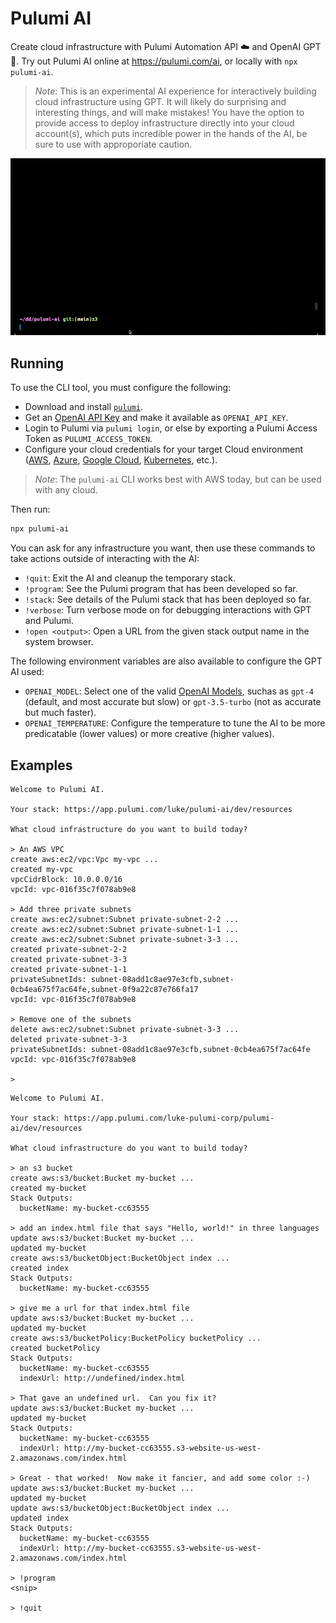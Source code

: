 # Pulumi AI

Create cloud infrastructure with Pulumi Automation API ☁️ and OpenAI GPT 🤖.  Try out Pulumi AI online at https://pulumi.com/ai, or locally with `npx pulumi-ai`.

> _Note_: This is an experimental AI experience for interactively building cloud infrastructure using GPT.  It will likely do surprising and interesting things, and will make mistakes!  You have the option to provide access to deploy infrastructure directly into your cloud account(s), which puts incredible power in the hands of the AI, be sure to use with approporiate caution.

![Demo of Pulumi AI](assets/demo.gif)

## Running

To use the CLI tool, you must configure the following:
* Download and install [`pulumi`](https://www.pulumi.com/docs/get-started/install/).
* Get an [OpenAI API Key](https://platform.openai.com/account/api-keys) and make it available as `OPENAI_API_KEY`.
* Login to Pulumi via `pulumi login`, or else by exporting a Pulumi Access Token as `PULUMI_ACCESS_TOKEN`.
* Configure your cloud credentials for your target Cloud environment ([AWS](https://www.pulumi.com/registry/packages/aws/installation-configuration/), [Azure](https://www.pulumi.com/registry/packages/azure-native/installation-configuration/), [Google Cloud](https://www.pulumi.com/registry/packages/gcp/installation-configuration/), [Kubernetes](https://www.pulumi.com/registry/packages/kubernetes/installation-configuration/), etc.).

> _Note_: The `pulumi-ai` CLI works best with AWS today, but can be used with any cloud.

Then run:

```bash
npx pulumi-ai
```

You can ask for any infrastructure you want, then use these commands to take actions outside of interacting with the AI:
* `!quit`: Exit the AI and cleanup the temporary stack.
* `!program`:  See the Pulumi program that has been developed so far.
* `!stack`: See details of the Pulumi stack that has been deployed so far.
* `!verbose`: Turn verbose mode on for debugging interactions with GPT and Pulumi.
* `!open <output>`: Open a URL from the given stack output name in the system browser.

The following environment variables are also available to configure the GPT AI used:
* `OPENAI_MODEL`: Select one of the valid [OpenAI Models](https://platform.openai.com/docs/models), suchas as `gpt-4` (default, and most accurate but slow) or `gpt-3.5-turbo` (not as accurate but much faster).
* `OPENAI_TEMPERATURE`: Configure the temperature to tune the AI to be more predicatable (lower values) or more creative (higher values).

## Examples

```
Welcome to Pulumi AI.

Your stack: https://app.pulumi.com/luke/pulumi-ai/dev/resources

What cloud infrastructure do you want to build today?

> An AWS VPC
create aws:ec2/vpc:Vpc my-vpc ...
created my-vpc
vpcCidrBlock: 10.0.0.0/16
vpcId: vpc-016f35c7f078ab9e8

> Add three private subnets
create aws:ec2/subnet:Subnet private-subnet-2-2 ...
create aws:ec2/subnet:Subnet private-subnet-1-1 ...
create aws:ec2/subnet:Subnet private-subnet-3-3 ...
created private-subnet-2-2
created private-subnet-3-3
created private-subnet-1-1
privateSubnetIds: subnet-08add1c8ae97e3cfb,subnet-0cb4ea675f7ac64fe,subnet-0f9a22c87e766fa17
vpcId: vpc-016f35c7f078ab9e8

> Remove one of the subnets
delete aws:ec2/subnet:Subnet private-subnet-3-3 ...
deleted private-subnet-3-3
privateSubnetIds: subnet-08add1c8ae97e3cfb,subnet-0cb4ea675f7ac64fe
vpcId: vpc-016f35c7f078ab9e8

>
```

```
Welcome to Pulumi AI.

Your stack: https://app.pulumi.com/luke-pulumi-corp/pulumi-ai/dev/resources

What cloud infrastructure do you want to build today?

> an s3 bucket
create aws:s3/bucket:Bucket my-bucket ...
created my-bucket
Stack Outputs:
  bucketName: my-bucket-cc63555

> add an index.html file that says "Hello, world!" in three languages
update aws:s3/bucket:Bucket my-bucket ...
updated my-bucket
create aws:s3/bucketObject:BucketObject index ...
created index
Stack Outputs:
  bucketName: my-bucket-cc63555

> give me a url for that index.html file
update aws:s3/bucket:Bucket my-bucket ...
updated my-bucket
create aws:s3/bucketPolicy:BucketPolicy bucketPolicy ...
created bucketPolicy
Stack Outputs:
  bucketName: my-bucket-cc63555
  indexUrl: http://undefined/index.html

> That gave an undefined url.  Can you fix it?
update aws:s3/bucket:Bucket my-bucket ...
updated my-bucket
Stack Outputs:
  bucketName: my-bucket-cc63555
  indexUrl: http://my-bucket-cc63555.s3-website-us-west-2.amazonaws.com/index.html

> Great - that worked!  Now make it fancier, and add some color :-)
update aws:s3/bucket:Bucket my-bucket ...
updated my-bucket
update aws:s3/bucketObject:BucketObject index ...
updated index
Stack Outputs:
  bucketName: my-bucket-cc63555
  indexUrl: http://my-bucket-cc63555.s3-website-us-west-2.amazonaws.com/index.html

> !program
<snip>

> !quit
```